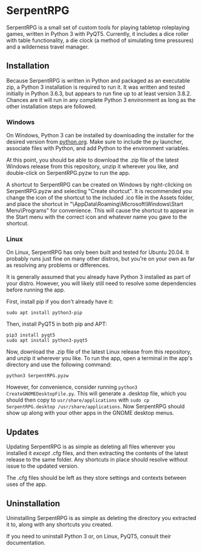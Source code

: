 # SerpentRPG
SerpentRPG is a small set of custom tools for playing tabletop roleplaying games, written in Python 3 with PyQT5.  Currently, it includes a dice roller with table functionality, a die clock (a method of simulating time pressures) and a wilderness travel manager.

## Installation
Because SerpentRPG is written in Python and packaged as an executable zip, a Python 3 installation is required to run it.  It was written and tested initially in Python 3.6.3, but appears to run fine up to at least version 3.8.2.  Chances are it will run in any complete Python 3 environment as long as the other installation steps are followed.

### Windows
On Windows, Python 3 can be installed by downloading the installer for the desired version from [python.org](https://www.python.org/).  Make sure to include the py launcher, associate files with Python, and add Python to the environment variables.

At this point, you should be able to download the .zip file of the latest Windows release from this repository, unzip it wherever you like, and double-click on SerpentRPG.pyzw to run the app.

A shortcut to SerpentRPG can be created on Windows by right-clicking on SerpentRPG.pyzw and selecting "Create shortcut". It is recommended you change the icon of the shortcut to the included .ico file in the Assets folder, and place the shortcut in "\AppData\Roaming\Microsoft\Windows\Start Menu\Programs" for convenience.  This will cause the shortcut to appear in the Start menu with the correct icon and whatever name you gave to the shortcut.

### Linux
On Linux, SerpentRPG has only been built and tested for Ubuntu 20.04.  It probably runs just fine on many other distros, but you're on your own as far as resolving any problems or differences.

It is generally assumed that you already have Python 3 installed as part of your distro.  However, you will likely still need to resolve some dependencies before running the app.

First, install pip if you don't already have it:

    sudo apt install python3-pip

Then, install PyQT5 in both pip and APT:

    pip3 install pyqt5
    sudo apt install python3-pyqt5

Now, download the .zip file of the latest Linux release from this repository, and unzip it wherever you like.  To run the app, open a terminal in the app's directory and use the following command:

    python3 SerpentRPG.pyzw

However, for convenience, consider running `python3 CreateGNOMEDesktopFile.py`.  This will generate a .desktop file, which you should then copy to `usr/share/applications`  with `sudo cp SerpentRPG.desktop /usr/share/applications`.  Now SerpentRPG should show up along with your other apps in the GNOME desktop menus.

## Updates
Updating SerpentRPG is as simple as deleting all files wherever you installed it *except* .cfg files, and then extracting the contents of the latest release to the same folder.  Any shortcuts in place should resolve without issue to the updated version.

The .cfg files should be left as they store settings and contexts between uses of the app.

## Uninstallation
Uninstalling SerpentRPG is as simple as deleting the directory you extracted it to, along with any shortcuts you created.

If you need to uninstall Python 3 or, on Linux, PyQT5, consult their documentation.